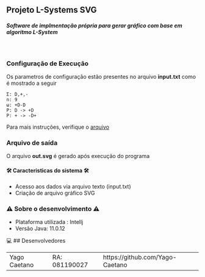 ## Projeto L-Systems SVG
<h5>Software de implmentação própria para gerar gráfico com base em algoritmo L-System<h5><br/>

### Configuração de Execução

Os parametros de configuração estão presentes no arquivo **input.txt** como é mostrado a seguir


    Σ: D,+,-
    n: 9
    ω: +D-D
    P: D -> +D
    P: + -> -D+


Para mais instruções, verifique o [arquivo](./README.txt)
    

### Arquivo de saída

O arquivo **out.svg** é gerado após execução do programa



#### 🛠 Caracteristicas do sistema 🛠

* Acesso aos dados via arquivo texto (input.txt)
* Criação de arquivo gráfico SVG
 
 
 ### ⚠️ Sobre o desenvolvimento ⚠️

- Plataforma utilizada : Intellj
- Versão Java: 11.0.12


💻 ## Desenvolvedores

<table>
    <tr>
        <td>Yago Caetano</td>
        <td>RA: 081190027</td>
				<td>https://github.com/Yago-Caetano</td>
    </tr>
    
